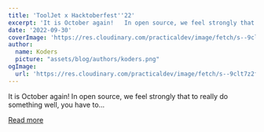 ```yaml
---
title: 'ToolJet x Hacktoberfest''22'
excerpt: 'It is October again!   In open source, we feel strongly that to really do something well, you have to...'
date: '2022-09-30'
coverImage: 'https://res.cloudinary.com/practicaldev/image/fetch/s--9clt7z2f--/c_imagga_scale,f_auto,fl_progressive,h_420,q_auto,w_1000/https://dev-to-uploads.s3.amazonaws.com/uploads/articles/8ot88nlzpccz08kg6d68.png'
author:
  name: Koders
  picture: "assets/blog/authors/koders.png"
ogImage:
  url: 'https://res.cloudinary.com/practicaldev/image/fetch/s--9clt7z2f--/c_imagga_scale,f_auto,fl_progressive,h_420,q_auto,w_1000/https://dev-to-uploads.s3.amazonaws.com/uploads/articles/8ot88nlzpccz08kg6d68.png'
---
```


It is October again!   In open source, we feel strongly that to really do something well, you have to...

[Read more](https://dev.to/tooljet/tooljet-x-hacktoberfest22-5bf2)

